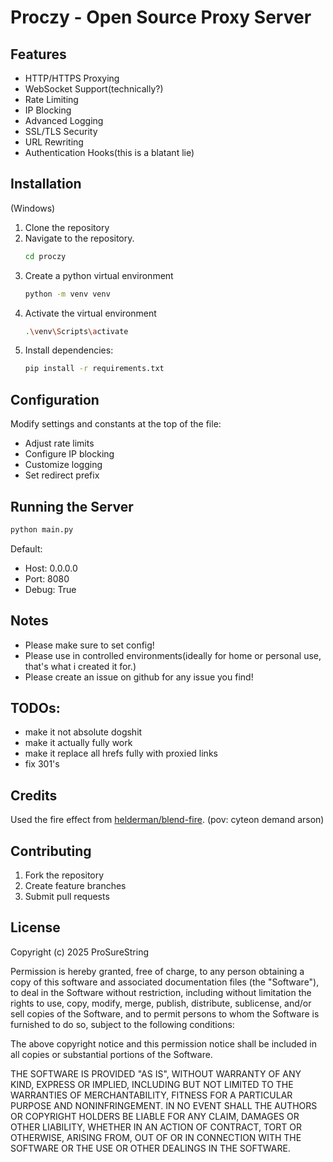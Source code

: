 # Proczy - Open Source Proxy Server

## Features

- HTTP/HTTPS Proxying
- WebSocket Support(technically?)
- Rate Limiting
- IP Blocking
- Advanced Logging
- SSL/TLS Security
- URL Rewriting
- Authentication Hooks(this is a blatant lie)

## Installation

(Windows)
1. Clone the repository
2. Navigate to the repository.
    ```bash
    cd proczy
    ```
3. Create a python virtual environment
    ```bash
    python -m venv venv
    ```
4. Activate the virtual environment
    ```bash
    .\venv\Scripts\activate
    ```
5. Install dependencies:
   ```bash
   pip install -r requirements.txt
   ```

## Configuration

Modify settings and constants at the top of the file:
- Adjust rate limits
- Configure IP blocking
- Customize logging
- Set redirect prefix

## Running the Server

```bash
python main.py
```

Default: 
- Host: 0.0.0.0
- Port: 8080
- Debug: True

## Notes
- Please make sure to set config!
- Please use in controlled environments(ideally for home or personal use, that's what i created it for.)
- Please create an issue on github for any issue you find!

## TODOs:

- make it not absolute dogshit
- make it actually fully work
- make it replace all hrefs fully with proxied links
- fix 301's


## Credits
Used the fire effect from [helderman/blend-fire](https://github.com/helderman/blend-fire). (pov: cyteon demand arson)

## Contributing

1. Fork the repository
2. Create feature branches
3. Submit pull requests

## License

Copyright (c) 2025 ProSureString

Permission is hereby granted, free of charge, to any person obtaining a copy of this software and associated documentation files (the "Software"), to deal in the Software without restriction, including without limitation the rights to use, copy, modify, merge, publish, distribute, sublicense, and/or sell copies of the Software, and to permit persons to whom the Software is furnished to do so, subject to the following conditions:

The above copyright notice and this permission notice shall be included in all copies or substantial portions of the Software.

THE SOFTWARE IS PROVIDED "AS IS", WITHOUT WARRANTY OF ANY KIND, EXPRESS OR IMPLIED, INCLUDING BUT NOT LIMITED TO THE WARRANTIES OF MERCHANTABILITY, FITNESS FOR A PARTICULAR PURPOSE AND NONINFRINGEMENT. IN NO EVENT SHALL THE AUTHORS OR COPYRIGHT HOLDERS BE LIABLE FOR ANY CLAIM, DAMAGES OR OTHER LIABILITY, WHETHER IN AN ACTION OF CONTRACT, TORT OR OTHERWISE, ARISING FROM, OUT OF OR IN CONNECTION WITH THE SOFTWARE OR THE USE OR OTHER DEALINGS IN THE SOFTWARE.